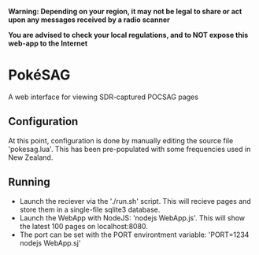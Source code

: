 __Warning: Depending on your region, it may not be legal to share or act upon any messages received by a radio scanner__

__You are advised to check your local regulations, and to NOT expose this web-app to the Internet__

# PokéSAG
A web interface for viewing SDR-captured POCSAG pages

## Configuration
At this point, configuration is done by manually editing the source file 'pokesag.lua'. This has been pre-populated with some frequencies used in New Zealand.

## Running
* Launch the reciever via the './run.sh' script. This will recieve pages and store them in a single-file sqlite3 database.
* Launch the WebApp with NodeJS: 'nodejs WebApp.js'. This will show the latest 100 pages on localhost:8080.
* The port can be set with the PORT environtment variable: 'PORT=1234 nodejs WebApp.sj'
